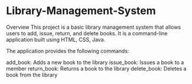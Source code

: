 # Library-Management-System
Overview
This project is a basic library management system that allows users to add, issue, return, and delete books. It is a command-line application built using HTML, CSS, Java.

The application provides the following commands:

add_book: Adds a new book to the library
issue_book: Issues a book to a member
return_book: Returns a book to the library
delete_book: Deletes a book from the library
